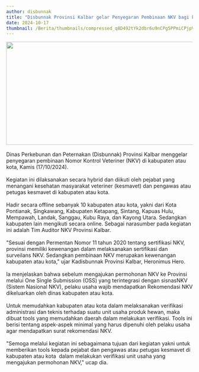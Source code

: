 ```yaml
---
author: disbunnak
title: "Disbunnak Provinsi Kalbar gelar Penyegaran Pembinaan NKV bagi kabupaten atau kota"
date: 2024-10-17
thumbnail: /Berita/thumbnails/compressed_q8D492tYk2dbr6u9nCPg5PPmiCPjpVJh2172pmp8.jpg
---
```

<p><img src="/images/0p5E0fgy3zjR1pFPzCul.jpeg" width="650" height="278" alt="" /><br /><br />Dinas Perkebunan dan Peternakan (<span class="nanospell-typo" data-cke-bogus="true">Disbunnak</span>) Provinsi Kalbar menggelar penyegaran pembinaan Nomor Kontrol Veteriner (<span class="nanospell-typo" data-cke-bogus="true">NKV</span>) di kabupaten atau kota, Kamis (17/10/2024).<br /><br />Kegiatan ini dilaksanakan secara <span class="nanospell-typo" data-cke-bogus="true">hybrid</span> dan diikuti oleh pejabat yang menangani kesehatan masyarakat veteriner (<span class="nanospell-typo" data-cke-bogus="true">kesmavet</span>) dan pengawas atau petugas <span class="nanospell-typo" data-cke-bogus="true">kesmavet</span> di kabupaten atau kota.<br /><br />Hadir secara <span class="nanospell-typo" data-cke-bogus="true">offline</span> sebanyak 10 kabupaten atau kota, yakni dari Kota Pontianak, Singkawang, Kabupaten Ketapang, Sintang, Kapuas Hulu, Mempawah, Landak, Sanggau, Kubu Raya, dan Kayong Utara. Sedangkan kabupaten lain mengikuti secara <span class="nanospell-typo" data-cke-bogus="true">online</span>. Sebagai narasumber pada kegiatan ini adalah Tim <span class="nanospell-typo" data-cke-bogus="true">Auditor</span> <span class="nanospell-typo" data-cke-bogus="true">NKV</span> Provinsi Kalbar.<br /><br />"Sesuai dengan <span class="nanospell-typo" data-cke-bogus="true">Permentan</span> Nomor 11 tahun 2020 tentang sertifikasi <span class="nanospell-typo" data-cke-bogus="true">NKV</span>, provinsi memiliki kewenangan dalam melaksanakan sertifikasi dan <span class="nanospell-typo" data-cke-bogus="true">surveilans</span> <span class="nanospell-typo" data-cke-bogus="true">NKV</span>. Sedangkan pembinaan <span class="nanospell-typo" data-cke-bogus="true">NKV</span> merupakan kewenangan kabupaten atau kota," ujar <span class="nanospell-typo" data-cke-bogus="true">Kadisbunnak</span> Provinsi Kalbar, <span class="nanospell-typo" data-cke-bogus="true">Heronimus</span> Hero.<br /><br />Ia menjelaskan bahwa sebelum mengajukan permohonan <span class="nanospell-typo" data-cke-bogus="true">NKV</span> ke Provinsi melalui <span class="nanospell-typo" data-cke-bogus="true">One</span> <span class="nanospell-typo" data-cke-bogus="true">Single</span> <span class="nanospell-typo" data-cke-bogus="true">Submission</span> (<span class="nanospell-typo" data-cke-bogus="true">OSS</span>) yang terintegrasi dengan <span class="nanospell-typo" data-cke-bogus="true">sisnasNKV</span> (Sistem Nasional <span class="nanospell-typo" data-cke-bogus="true">NKV</span>), pelaku usaha wajib mendapatkan Rekomendasi <span class="nanospell-typo" data-cke-bogus="true">NKV</span> dikeluarkan oleh dinas kabupaten atau kota.<br /><br />Untuk memudahkan kabupaten atau kota dalam melaksanakan verifikasi administrasi dan teknis terhadap suatu unit usaha produk hewan, maka dibuat <span class="nanospell-typo" data-cke-bogus="true">tools</span> yang memudahkan daerah dalam melakukan verifikasi. <span class="nanospell-typo" data-cke-bogus="true">Tools</span> ini berisi tentang aspek-aspek minimal yang harus dipenuhi oleh pelaku usaha agar mendapatkan surat rekomendasi <span class="nanospell-typo" data-cke-bogus="true">NKV</span>.<br /><br />"Semoga melalui kegiatan ini sebagaimana tujuan dari kegiatan yakni untuk memberikan <span class="nanospell-typo" data-cke-bogus="true">tools</span> kepada pejabat dan pengawas atau petugas <span class="nanospell-typo" data-cke-bogus="true">kesmavet</span> di kabupaten atau kota&nbsp; dalam melakukan verifikasi unit usaha yang mengajukan permohonan <span class="nanospell-typo" data-cke-bogus="true">NKV</span>," ucap dia.<br /><br /><br /><br /><br /><br /></p>
